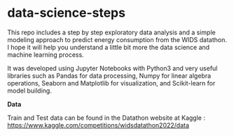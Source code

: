 # data-science-steps

This repo includes a step by step exploratory data analysis and a simple modeling approach to predict energy consumption from the WIDS datathon.
I hope it will help you understand a little bit more the data science and machine learning process.

It was developed using Jupyter Notebooks with Python3 and very useful libraries such as Pandas for data processing, Numpy for linear algebra operations, Seaborn and Matplotlib for visualization, and Scikit-learn for model building. 

**Data**

Train and Test data can be found in the Datathon website at Kaggle : https://www.kaggle.com/competitions/widsdatathon2022/data
